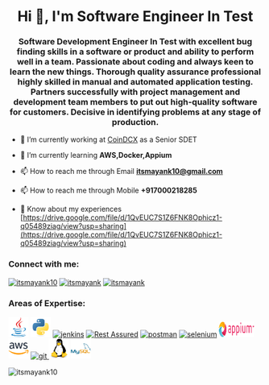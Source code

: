 <h1 align="center">Hi 👋, I'm Software Engineer In Test</h1>
<h3 align="center">Software Development Engineer In Test with excellent bug finding skills in a software or product and ability to perform well in a team. Passionate about coding and always keen to learn the new things. Thorough quality assurance professional highly skilled in manual and automated application testing. Partners successfully with project management and development team members to put out high-quality software for customers. Decisive in identifying problems at any stage of production.</h3>

- 🔭 I’m currently working at [CoinDCX](https://coindcx.com/) as a Senior SDET

- 🌱 I’m currently learning **AWS,Docker,Appium**

- 📫 How to reach me through Email **itsmayank10@gmail.com**
  
- 📫 How to reach me through Mobile **+917000218285**

- 📄 Know about my experiences [https://drive.google.com/file/d/1QvEUC7S1Z6FNK8Ophicz1-q05489ziag/view?usp=sharing](https://drive.google.com/file/d/1QvEUC7S1Z6FNK8Ophicz1-q05489ziag/view?usp=sharing)

<h3 align="left">Connect with me:</h3>
<p align="left">
<a href="https://linkedin.com/in/itsmayank10" target="blank"><img align="center" src="https://raw.githubusercontent.com/rahuldkjain/github-profile-readme-generator/master/src/images/icons/Social/linked-in-alt.svg" alt="itsmayank10" height="30" width="40" /></a>
<a href="https://www.hackerrank.com/itsmayank" target="blank"><img align="center" src="https://raw.githubusercontent.com/rahuldkjain/github-profile-readme-generator/master/src/images/icons/Social/hackerrank.svg" alt="itsmayank" height="30" width="40" /></a>
<a href="https://www.leetcode.com/itsmayank" target="blank"><img align="center" src="https://raw.githubusercontent.com/rahuldkjain/github-profile-readme-generator/master/src/images/icons/Social/leet-code.svg" alt="itsmayank" height="30" width="40" /></a>
</p>

<h3 align="left">Areas of Expertise:</h3>
<p align="left"> <a href="https://www.java.com" target="_blank" rel="noreferrer"> <img src="https://raw.githubusercontent.com/devicons/devicon/master/icons/java/java-original.svg" alt="java" width="40" height="40"/></a> 
<a href="https://www.python.org" target="_blank" rel="noreferrer"> <img src="https://raw.githubusercontent.com/devicons/devicon/master/icons/python/python-original.svg" alt="python" width="40" height="40"/></a>
<a href="https://www.jenkins.io" target="_blank" rel="noreferrer"> <img src="https://www.vectorlogo.zone/logos/jenkins/jenkins-icon.svg" alt="jenkins" width="40" height="40"/></a>
<a href="https://rest-assured.io/" target="_blank" rel="noreferrer"> <img src="https://rest-assured.io/img/name-transparent.png" alt="Rest Assured" width="70" height="30"/></a>
<a href="https://postman.com" target="_blank" rel="noreferrer"> <img src="https://www.vectorlogo.zone/logos/getpostman/getpostman-icon.svg" alt="postman" width="40" height="40"/></a>
<a href="https://www.selenium.dev" target="_blank" rel="noreferrer"> <img src="https://raw.githubusercontent.com/detain/svg-logos/780f25886640cef088af994181646db2f6b1a3f8/svg/selenium-logo.svg" alt="selenium" width="40" height="40"/></a>
<a href="https://appium.io/" target="_blank" rel="noreferrer"> <img src="https://raw.githubusercontent.com/appium/appium/master/packages/appium/docs/overrides/assets/images/appium-logo-horiz.png" alt="Appium" width="70" height="30"/></a>
<a href="https://aws.amazon.com" target="_blank" rel="noreferrer"> <img src="https://raw.githubusercontent.com/devicons/devicon/master/icons/amazonwebservices/amazonwebservices-original-wordmark.svg" alt="aws" width="40" height="40"/></a> 
<a href="https://git-scm.com/" target="_blank" rel="noreferrer"> <img src="https://www.vectorlogo.zone/logos/git-scm/git-scm-icon.svg" alt="git" width="40" height="40"/> </a> 
<a href="https://www.linux.org/" target="_blank" rel="noreferrer"> <img src="https://raw.githubusercontent.com/devicons/devicon/master/icons/linux/linux-original.svg" alt="linux" width="40" height="40"/></a> 
<a href="https://www.mysql.com/" target="_blank" rel="noreferrer"> <img src="https://raw.githubusercontent.com/devicons/devicon/master/icons/mysql/mysql-original-wordmark.svg" alt="mysql" width="40" height="40"/></a></p>

<p><img align="center" src="https://github-readme-stats.vercel.app/api/top-langs?username=itsmayank10&show_icons=true&locale=en&layout=compact" alt="itsmayank10" /></p>

